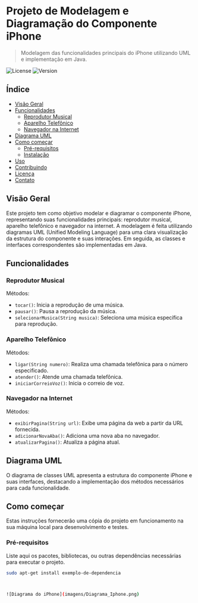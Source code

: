 
# Projeto de Modelagem e Diagramação do Componente iPhone

> Modelagem das funcionalidades principais do iPhone utilizando UML e implementação em Java.

![License](https://img.shields.io/badge/license-MIT-blue.svg)
![Version](https://img.shields.io/badge/version-1.0.0-green.svg)

## Índice

- [Visão Geral](#visão-geral)
- [Funcionalidades](#funcionalidades)
  - [Reprodutor Musical](#reprodutor-musical)
  - [Aparelho Telefônico](#aparelho-telefônico)
  - [Navegador na Internet](#navegador-na-internet)
- [Diagrama UML](#diagrama-uml)
- [Como começar](#como-começar)
  - [Pré-requisitos](#pré-requisitos)
  - [Instalação](#instalação)
- [Uso](#uso)
- [Contribuindo](#contribuindo)
- [Licença](#licença)
- [Contato](#contato)

## Visão Geral

Este projeto tem como objetivo modelar e diagramar o componente iPhone, representando suas funcionalidades principais: reprodutor musical, aparelho telefônico e navegador na internet. A modelagem é feita utilizando diagramas UML (Unified Modeling Language) para uma clara visualização da estrutura do componente e suas interações. Em seguida, as classes e interfaces correspondentes são implementadas em Java.

## Funcionalidades

### Reprodutor Musical

Métodos:
- `tocar()`: Inicia a reprodução de uma música.
- `pausar()`: Pausa a reprodução da música.
- `selecionarMusica(String musica)`: Seleciona uma música específica para reprodução.

### Aparelho Telefônico

Métodos:
- `ligar(String numero)`: Realiza uma chamada telefônica para o número especificado.
- `atender()`: Atende uma chamada telefônica.
- `iniciarCorreioVoz()`: Inicia o correio de voz.

### Navegador na Internet

Métodos:
- `exibirPagina(String url)`: Exibe uma página da web a partir da URL fornecida.
- `adicionarNovaAba()`: Adiciona uma nova aba no navegador.
- `atualizarPagina()`: Atualiza a página atual.

## Diagrama UML

O diagrama de classes UML apresenta a estrutura do componente iPhone e suas interfaces, destacando a implementação dos métodos necessários para cada funcionalidade.

## Como começar

Estas instruções fornecerão uma cópia do projeto em funcionamento na sua máquina local para desenvolvimento e testes.

### Pré-requisitos

Liste aqui os pacotes, bibliotecas, ou outras dependências necessárias para executar o projeto.

```bash
sudo apt-get install exemplo-de-dependencia



![Diagrama do iPhone](imagens/Diagrama_Iphone.png)

